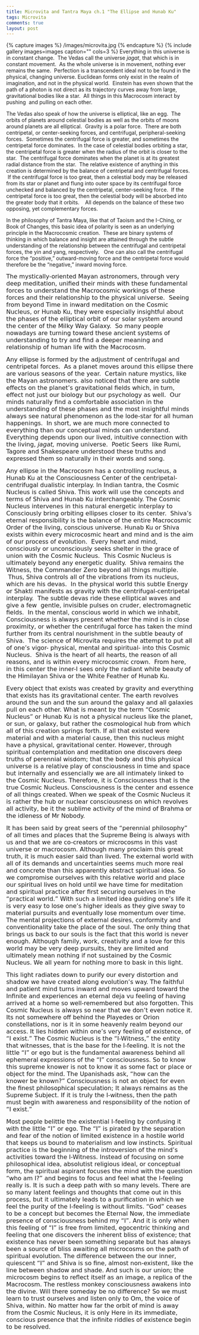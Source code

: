```yaml
---
title: Microvita and Tantra Maya ch.1 "The Ellipse and Hunab Ku"
tags: Microvita
comments: true
layout: post
---
```


{% capture images %}
	/images/microvita.jpg
{% endcapture %}
{% include gallery images=images caption="" cols=3 %}
Everything in this universe is in constant change.  The Vedas call the universe <i>jagat</i>, that which is in constant movement.  As the whole universe is in movement, nothing ever remains the same.  Perfection is a transcendent ideal not to be found in the physical, changing universe. Euclidean forms only exist in the realm of imagination, and not in the physical world.  Einstein has even shown that the path of a photon is not direct as its trajectory curves away from large, gravitational bodies like a star.  All things in this Macrocosm interact by pushing  and pulling on each other. 

The Vedas also speak of how the universe is elliptical, like an egg.  The orbits of planets around celestial bodies as well as the orbits of moons around planets are all elliptical.  Gravity is a polar force.  There are both centripetal, or center-seeking forces, and centrifugal, peripheral-seeking forces.  Sometimes the centrifugal force is greater, and sometimes the centripetal force dominates.  In the case of celestial bodies orbiting a star, the centripetal force is greater when the radius of the orbit is closer to the star.  The centrifugal force dominates when the planet is at its greatest radial distance from the star.  The relative existence of anything in this creation is determined by the balance of centripetal and centrifugal forces.  If the centrifugal force is too great, then a celestial body may be released from its star or planet and flung into outer space by its centrifugal force unchecked and balanced by the centripetal, center-seeking force.  If the centripetal force is too great, then the celestial body will be absorbed into the greater body that it orbits.    All depends on the balance of these two opposing, yet complementary forces. 

In the philosophy of Tantra Maya, like that of Taoism and the I-Ching, or Book of Changes, this basic idea of polarity is seen as an underlying principle in the Macrocosmic creation.  These are binary systems of thinking in which balance and insight are attained through the subtle understanding of the relationship between the centrifugal and centripetal forces, the yin and yang, respectively.   One can also call the centrifugal force the “positive,” outward-moving force and the centripetal force would therefore be the “negative,” inward moving force. </span></span>

<span style="font-family: DejaVu Sans,sans-serif;"><span style="font-size: medium;"> The mystically-oriented Mayan astronomers, through very deep meditation, unified their minds with these fundamental forces to understand the Macrocosmic workings of these forces and their relationship to the physical universe.  Seeing from beyond Time in inward meditation on the Cosmic Nucleus, or Hunab Ku, they were especially insightful about the phases of the elliptical orbit of our solar system around the center of the Milky Way Galaxy.  So many people nowadays are turning toward these ancient systems of understanding to try and find a deeper meaning and relationship of human life with the Macrocosm. </span></span>

<span style="font-family: DejaVu Sans,sans-serif;"><span style="font-size: medium;"> Any ellipse is formed by the adjustment of centrifugal and centripetal forces.  As a planet moves around this ellipse there are various seasons of the year.  Certain nature mystics, like the Mayan astronomers. also noticed that there are subtle effects on the planet’s gravitational fields which, in turn, effect not just our biology but our psychology as well.  Our minds naturally find a comfortable association in the understanding of these phases and the most insightful minds always see natural phenomenon as the lode-star for all human happenings.  In short, we are much more connected to everything than our conceptual minds can understand. Everything depends upon our lived, intuitive connection with the living, <i>jagat, </i>moving universe.  Poetic Seers  like Rumi, Tagore and Shakespeare understood these truths and expressed them so naturally in their words and song. </span></span>

<span style="font-family: DejaVu Sans,sans-serif;"><span style="font-size: medium;"> Any ellipse in the Macrocosm has a controlling nucleus, a Hunab Ku at the Consciousness Center of the centripetal-centrifugal dualistic interplay. In Indian tantra, the Cosmic Nucleus is called Shiva. This work will use the concepts and terms of Shiva and Hunab Ku interchangeably. The Cosmic Nucleus intervenes in this natural energetic interplay to Consciously bring orbiting ellipses closer to its center.  Shiva’s eternal responsibility is the balance of the entire Macrocosmic Order of the living, conscious universe. Hunab Ku or Shiva exists within every microcosmic heart and mind and is the aim of our process of evolution.  Every heart and mind, consciously or unconsciously seeks shelter in the grace of union with the Cosmic Nucleus.  This Cosmic Nucleus is ultimately beyond any energetic duality.  Shiva remains the Witness, the Commander Zero beyond all things multiple.  Thus, Shiva controls all of the vibrations from its nucleus, which are his devas.  In the physical world this subtle Energy or Shakti manifests as gravity with the centrifugal-centripetal interplay.  The subtle devas ride these elliptical waves and give a few  gentle, invisible pulses on cruder, electromagnetic fields.  In the mental, conscious world in which we inhabit, Consciousness is always present whether the mind is in close proximity, or whether the centrifugal force has taken the mind further from its central nourishment in the subtle beauty of Shiva.  The science of Microvita requires the attempt to put all of one’s vigor- physical, mental and spiritual- into this Cosmic Nucleus.  Shiva is the heart of all hearts, the reason of all reasons, and is within every microcosmic crown.  From here, in this center the inner-I sees only the radiant white beauty of the Himilayan Shiva or the White Feather of Hunab Ku. </span></span>

<span style="font-family: DejaVu Sans,sans-serif;"><span style="font-size: medium;">Every object that exists was created by gravity and everything that exists has its gravitational center. The earth revolves around the sun and the sun around the galaxy and all galaxies pull on each other. What is meant by the term “Cosmic Nucleus” or Hunab Ku is not a physical nucleus like the planet, or sun, or galaxy, but rather the cosmological hub from which all of this creation springs forth. If all that existed were material and with a material cause, then this nucleus might have a physical, gravitational center. However, through spiritual contemplation and meditation one discovers deep truths of perennial wisdom; that the body and this physical universe is a relative play of consciousness in time and space but internally and essencially we are all intimately linked to the Cosmic Nucleus. Therefore, it is Consciousness that is the true Cosmic Nucleus. Consciousness is the center and essence of all things created. When we speak of the Cosmic Nucleus it is rather the hub or nuclear consciousness on which revolves all activity, be it the sublime activity of the mind of Brahma or the idleness of Mr Nobody.
</span></span>

<span style="font-family: DejaVu Sans,sans-serif;"><span style="font-size: medium;">It has been said by great seers of the “perennial philosophy” of all times and places that the Supreme Being is always with us and that we are co-creators or microcosms in this vast universe or macrocosm. Although many proclaim this great truth, it is much easier said than lived. The external world with all of its demands and uncertainties seems much more real and concrete than this apparently abstract spiritual idea. So we compromise ourselves with this relative world and place our spiritual lives on hold until we have time for meditation and spiritual practice after first securing ourselves in the “practical world.” With such a limited idea guiding one’s life it is very easy to lose one’s higher ideals as they give sway to material pursuits and eventually lose momentum over time. The mental projections of external desires, conformity and conventionality take the place of the soul. The only thing that brings us back to our souls is the fact that this world is never enough. Although family, work, creativity and a love for this world may be very deep pursuits, they are limited and ultimately mean nothing if not sustained by the Cosmic Nucleus. We all yearn for nothing more to bask in this light.</span></span>

<span style="font-family: DejaVu Sans,sans-serif;"><span style="font-size: medium;">
This light radiates down to purify our every distortion and shadow we have created along evolution’s way. The faithful and patient mind turns inward and moves upward toward the Infinite and experiences an eternal deja vu feeling of having arrived at a home so well-remembered but also forgotten. This Cosmic Nucleus is always so near that we don’t even notice it. Its not somewhere off behind the Playedes or Orion constellations, nor is it in some heavenly realm beyond our access. It lies hidden within one’s very feeling of existence, of “I exist.” The Cosmic Nucleus is the “I-Witness,” the entity that witnesses, that is the base for the I-feeling. It is not the little “I” or ego but is the fundamental awareness behind all ephemeral expressions of the “I” consciousness. So to know this supreme knower is not to know it as some fact or place or object for the mind. The Upanishads ask, “how can the knower be known?” Consciousness is not an object for even the finest philosophical speculation; It always remains as the Supreme Subject. If it is truly the I-witness, then the path must begin with awareness and responsibility of the notion of “I exist.”</span></span>

<span style="font-family: DejaVu Sans,sans-serif;"><span style="font-size: medium;">
Most people belittle the existential I-feeling by confusing it with the little “I” or ego. The “I” is pirated by the separation and fear of the notion of limited existence in a hostile world that keeps us bound to materialism and low instincts. Spiritual practice is the beginning of the introversion of the mind’s activities toward the I-Witness. Instead of focusing on some philosophical idea, absolutist religious ideal, or conceptual form, the spiritual aspirant focuses the mind with the question “who am I?” and begins to focus and feel what the I-feeling really is. It is such a deep path with so many levels. There are so many latent feelings and thoughts that come out in this process, but it ultimately leads to a purification in which we feel the purity of the I-feeling is without limits. “God” ceases to be a concept but becomes the Eternal Now, the immediate presence of consciousness behind my “I”. And it is only when this feeling of “I” is free from limited, egocentric thinking and feeling that one discovers the inherent bliss of existence; that existence has never been something separate but has always been a source of bliss awaiting all microcosms on the path of spiritual evolution. The difference between the our inner, quiescent “I” and Shiva is so fine, almost non-existent, like the line between shadow and shade. And such is our union; the microcosm begins to reflect itself as an image, a replica of the Macrocosm. The restless monkey consciousness awakens into the divine. Will there someday be no difference? So we must learn to trust ourselves and listen only to Om, the voice of Shiva, within. No matter how far the orbit of mind is away from the Cosmic Nucleus, it is only Here in its immediate, conscious presence that the infinite riddles of existence begin to be resolved.</span></span>
